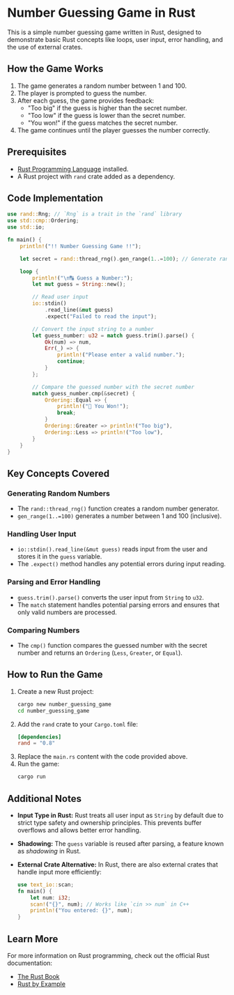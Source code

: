 # Number Guessing Game in Rust

This is a simple number guessing game written in Rust, designed to demonstrate basic Rust concepts like loops, user input, error handling, and the use of external crates.

## How the Game Works

1. The game generates a random number between 1 and 100.
2. The player is prompted to guess the number.
3. After each guess, the game provides feedback:
   - "Too big" if the guess is higher than the secret number.
   - "Too low" if the guess is lower than the secret number.
   - "You won!" if the guess matches the secret number.
4. The game continues until the player guesses the number correctly.

## Prerequisites

- [Rust Programming Language](https://www.rust-lang.org/tools/install) installed.
- A Rust project with `rand` crate added as a dependency.

## Code Implementation

```rust
use rand::Rng; // `Rng` is a trait in the `rand` library
use std::cmp::Ordering;
use std::io;

fn main() {
    println!("!! Number Guessing Game !!");

    let secret = rand::thread_rng().gen_range(1..=100); // Generate random number between 1 and 100

    loop {
        println!("\n🔠 Guess a Number:");
        let mut guess = String::new();

        // Read user input
        io::stdin()
            .read_line(&mut guess)
            .expect("Failed to read the input");

        // Convert the input string to a number
        let guess_number: u32 = match guess.trim().parse() {
            Ok(num) => num,
            Err(_) => {
                println!("Please enter a valid number.");
                continue;
            }
        };

        // Compare the guessed number with the secret number
        match guess_number.cmp(&secret) {
            Ordering::Equal => {
                println!("🎉 You Won!");
                break;
            }
            Ordering::Greater => println!("Too big"),
            Ordering::Less => println!("Too low"),
        }
    }
}
```

## Key Concepts Covered

### Generating Random Numbers
- The `rand::thread_rng()` function creates a random number generator.
- `gen_range(1..=100)` generates a number between 1 and 100 (inclusive).

### Handling User Input
- `io::stdin().read_line(&mut guess)` reads input from the user and stores it in the `guess` variable.
- The `.expect()` method handles any potential errors during input reading.

### Parsing and Error Handling
- `guess.trim().parse()` converts the user input from `String` to `u32`.
- The `match` statement handles potential parsing errors and ensures that only valid numbers are processed.

### Comparing Numbers
- The `cmp()` function compares the guessed number with the secret number and returns an `Ordering` (`Less`, `Greater`, or `Equal`).

## How to Run the Game

1. Create a new Rust project:
   ```bash
   cargo new number_guessing_game
   cd number_guessing_game
   ```
2. Add the `rand` crate to your `Cargo.toml` file:
   ```toml
   [dependencies]
   rand = "0.8"
   ```
3. Replace the `main.rs` content with the code provided above.
4. Run the game:
   ```bash
   cargo run
   ```

## Additional Notes

- **Input Type in Rust:**
  Rust treats all user input as `String` by default due to strict type safety and ownership principles. This prevents buffer overflows and allows better error handling.

- **Shadowing:**
  The `guess` variable is reused after parsing, a feature known as *shadowing* in Rust.

- **External Crate Alternative:**
  In Rust, there are also external crates that handle input more efficiently:
  ```rust
  use text_io::scan;
  fn main() {
      let num: i32;
      scan!("{}", num); // Works like `cin >> num` in C++
      println!("You entered: {}", num);
  }
  ```

## Learn More
For more information on Rust programming, check out the official Rust documentation:
- [The Rust Book](https://doc.rust-lang.org/book/)
- [Rust by Example](https://doc.rust-lang.org/rust-by-example/)